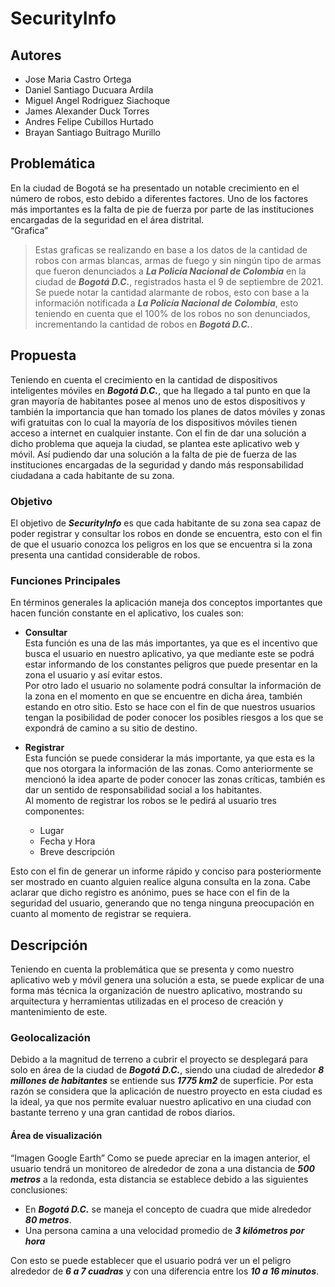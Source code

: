 # SecurityInfo

## Autores
* Jose Maria Castro Ortega
* Daniel Santiago Ducuara Ardila
* Miguel Angel Rodriguez Siachoque
* James Alexander Duck Torres
* Andres Felipe Cubillos Hurtado
* Brayan Santiago Buitrago Murillo

## Problemática
En la ciudad de Bogotá se ha presentado un notable crecimiento en el número de robos, esto debido a diferentes factores. Uno de los factores más importantes es la falta de pie de fuerza por parte de las instituciones encargadas de la seguridad en el área distrital. <br/>
“Grafica”
> Estas graficas se realizando en base a los datos de la cantidad de robos con armas blancas, armas de fuego y sin ningún tipo de armas que fueron denunciados a ___La Policía Nacional de Colombia___ en la ciudad de ___Bogotá D.C.___, registrados hasta el 9 de septiembre de 2021.
Se puede notar la cantidad alarmante de robos, esto con base a la información notificada a ___La Policía Nacional de Colombia___, esto teniendo en cuenta que el 100% de los robos no son denunciados, incrementando la cantidad de robos en ___Bogotá D.C.___.

## Propuesta
Teniendo en cuenta el crecimiento en la cantidad de dispositivos inteligentes móviles en ___Bogotá D.C.___, que ha llegado a tal punto en que la gran mayoría de habitantes posee al menos uno de estos dispositivos y también la importancia que han tomado los planes de datos móviles y zonas wifi gratuitas con lo cual la mayoría de los dispositivos móviles tienen acceso a internet en cualquier instante.
Con el fin de dar una solución a dicho problema que aqueja la ciudad, se plantea este aplicativo web y móvil. Así pudiendo dar una solución a la falta de pie de fuerza de las instituciones encargadas de la seguridad y dando más responsabilidad ciudadana a cada habitante de su zona.

### Objetivo
El objetivo de ___SecurityInfo___ es que cada habitante de su zona sea capaz de poder registrar y consultar los robos en donde se encuentra, esto con el fin de que el usuario conozca los peligros en los que se encuentra si la zona presenta una cantidad considerable de robos.
### Funciones Principales
En términos generales la aplicación maneja dos conceptos importantes que hacen función constante en el aplicativo, los cuales son:
* **Consultar** <br/>
Esta función es una de las más importantes, ya que es el incentivo que busca el usuario en nuestro aplicativo, ya que mediante este se podrá estar informando de los constantes peligros que puede presentar en la zona el usuario y así evitar estos. <br/>
Por otro lado el usuario no solamente podrá consultar la información de la zona en el momento en que se encuentre en dicha área, también estando en otro sitio. Esto se hace con el fin de que nuestros usuarios tengan la posibilidad de poder conocer los posibles riesgos a los que se expondrá de camino a su sitio de destino.

* **Registrar** <br/>
Esta función se puede considerar la más importante, ya que esta es la que nos otorgara la información de las zonas. Como anteriormente se mencionó la idea aparte de poder conocer las zonas críticas, también es dar un sentido de responsabilidad social a los habitantes. <br/>
Al momento de registrar los robos se le pedirá al usuario tres componentes:
  * Lugar
  * Fecha y Hora
  * Breve descripción
  
Esto con el fin de generar un informe rápido y conciso para posteriormente ser mostrado en cuanto alguien realice alguna consulta en la zona. Cabe aclarar que dicho registro es anónimo, pues se hace con el fin de la seguridad del usuario, generando que no tenga ninguna preocupación en cuanto al momento de registrar se requiera.

## Descripción
Teniendo en cuenta la problemática que se presenta y como nuestro aplicativo web y móvil genera una solución a esta, se puede explicar de una forma más técnica la organización de nuestro aplicativo, mostrando su arquitectura y herramientas utilizadas en el proceso de creación y mantenimiento de este.

### Geolocalización
Debido a la magnitud de terreno a cubrir el proyecto se desplegará para solo en área de la ciudad de ___Bogotá D.C.___, siendo una ciudad de alrededor ___8 millones de habitantes___ se entiende sus ___1775 km2___ de superficie. Por esta razón se considera que la aplicación de nuestro proyecto en esta ciudad es la ideal, ya que nos permite evaluar nuestro aplicativo en una ciudad con bastante terreno y una gran cantidad de robos diarios.
#### Área de visualización
“Imagen Google Earth”
Como se puede apreciar en la imagen anterior, el usuario tendrá un monitoreo de alrededor de zona a una distancia de ___500 metros___ a la redonda, esta distancia se establece debido a las siguientes conclusiones:
*	En ___Bogotá D.C.___ se maneja el concepto de cuadra que mide alrededor ___80 metros___. 
*	Una persona camina a una velocidad promedio de ___3 kilómetros por hora___<br/>

Con esto se puede establecer que el usuario podrá ver un el peligro alrededor de ___6 a 7 cuadras___ y con una diferencia entre los ___10 a 16 minutos___.
